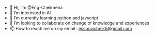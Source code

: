 - 👋 Hi, I’m @Eng-Cheikhena
- 👀 I’m interested in AI
- 🌱 I’m currently learning python and javscript
- 💞️ I’m looking to collaborate on change of knowledge and experiences
- 📫 How to reach me on my email : essouvicheikh@gmail.com

